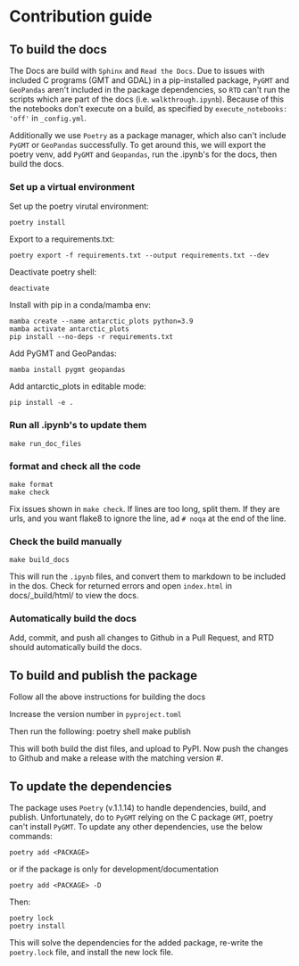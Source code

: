 # Contribution guide
## To build the docs
The Docs are build with `Sphinx` and `Read the Docs`. Due to issues with included C programs (GMT and GDAL) in a pip-installed package, `PyGMT` and `GeoPandas` aren't included in the package dependencies, so `RTD` can't run the scripts which are part of the docs (i.e. `walkthrough.ipynb`). Because of this the notebooks don't execute on a build, as specified by `execute_notebooks: 'off'` in `_config.yml`.

Additionally we use `Poetry` as a package manager, which also can't include `PyGMT` or `GeoPandas` successfully. To get around this, we will export the poetry venv, add `PyGMT` and `Geopandas`, run the .ipynb's for the docs, then build the docs.

### Set up a virtual environment

Set up the poetry virutal environment:

    poetry install

Export to a requirements.txt:

    poetry export -f requirements.txt --output requirements.txt --dev

Deactivate poetry shell:
    
    deactivate

Install with pip in a conda/mamba env:

    mamba create --name antarctic_plots python=3.9
    mamba activate antarctic_plots
    pip install --no-deps -r requirements.txt

Add PyGMT and GeoPandas:

    mamba install pygmt geopandas

Add antarctic_plots in editable mode:

    pip install -e .

### Run all .ipynb's to update them

    make run_doc_files

### format and check all the code

    make format
    make check

Fix issues shown in `make check`. If lines are too long, split them. If they are urls, and you want flake8 to ignore the line, ad `# noqa` at the end of the line. 

### Check the build manually

    make build_docs

This will run the `.ipynb` files, and convert them to markdown to be included in the dos.
Check for returned errors and open `index.html` in docs/_build/html/ to view the docs.

### Automatically build the docs 

Add, commit, and push all changes to Github in a Pull Request, and RTD should automatically build the docs.

## To build and publish the package
Follow all the above instructions for building the docs

Increase the version number in `pyproject.toml`

Then run the following:
    poetry shell
    make publish

This will both build the dist files, and upload to PyPI. Now push the changes to Github and make a release with the matching version #. 

## To update the dependencies
The package uses `Poetry` (v.1.1.14) to handle dependencies, build, and publish. Unfortunately, do to `PyGMT` relying on the C package `GMT`, poetry can't install `PyGMT`. To update any other dependencies, use the below commands:

    poetry add <PACKAGE>

or if the package is only for development/documentation

    poetry add <PACKAGE> -D

Then:

    poetry lock
    poetry install

This will solve the dependencies for the added package, re-write the `poetry.lock` file, and install the new lock file. 

<!-- This uses the doc_requirements.txt included in the repository, which was create with the below code:

    conda create --name doc_requirements python=3.9
    conda activate doc_requirements
    mamba install pytest flake8 isort jupyter-book 
    pip install black[jupyer]
    pip list --format=freeze > doc_requirements.txt

This should be included in the .readthedocs.yaml, so it should be the env RTD uses to build.
Since `execute_notebooks: "off"` is set in _config.yml, RTD shouldn't need any other packages installed to build.

Add, commit, and push all changes to Github, and RTD should automatically build the docs -->

<!-- ### Need local install to build

    conda create --name ant_plots_build --clone doc_requirements
    conda activate ant_plots_build
    conda install pandas numpy pooch xarray pyproj verde rioxarray netCDF4 pygmt geopandas

Export to requirements.txt
    
    pip list --format=freeze > requirements.txt

Add them to poetry.lock file
    cat requirements.txt | xargs poetry add
    pip install -r requirements.txt -->

<!-- ## Older instructions

## install the dependencies seperately:
    
    mamba install pandas numpy pooch xarray pyproj verde rioxarray pygmt geopandas netCDF4 tqdm

Optionally add ipykernel jupyterlab and notebook if you want to use iPython.

## to import working env into poetry
    mamba create --name antarctic_plots python=3.8
    mamba activate antarctic_plots
    mamba install pandas numpy pooch xarray pyproj verde rioxarray netCDF4 pygmt geopandas black pytest flake8 isort jupyter-book
    pip list --format=freeze > requirements.txt
    cat requirements.txt | xargs poetry add
    pip instal -e . 

## to get poetry to work
without hashes
    poetry export -f requirements.txt --output requirements.txt --dev --without-hashes
    pip install -r requirements.txt

or with hashes
    poetry export -f requirements.txt --output requirements.txt --dev 
    pip install --no-deps -r requirements.txt

pip install -e .
conda install pygmt geopandas -->
